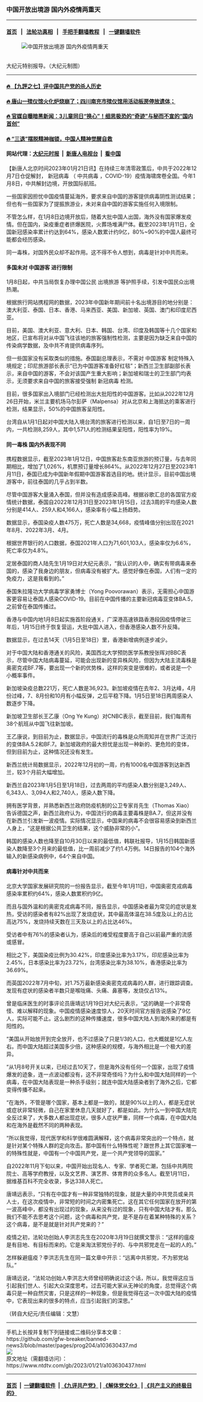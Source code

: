 ### 中国开放出境游 国内外疫情两重天
------------------------

#### [首页](https://github.com/gfw-breaker/banned-news3/blob/master/README.md) &nbsp;&nbsp;|&nbsp;&nbsp; [法轮功真相](https://github.com/begood0513/basic/blob/master/README.md)  &nbsp;&nbsp;|&nbsp;&nbsp; [手把手翻墙教程](https://github.com/gfw-breaker/guides/wiki)  &nbsp;&nbsp;|&nbsp;&nbsp; [一键翻墙软件](https://github.com/gfw-breaker/nogfw/blob/master/README.md)  



<div><div class="featured_image">
 <figure>
  <img alt="中国开放出境游 国内外疫情两重天" src="https://i.ntdtv.com/assets/uploads/2023/01/1beabd36236f497f87bc3f83745907d2-800x450.jpg"/>
 </figure><br/>
 <span class="caption">
  大纪元特别报导。（大纪元制图）
 </span>
</div>
</div><hr/>

#### [ 🔥  【九評之七】评中国共产党的杀人历史](http://45.63.98.24:10000/videos/res1/news/../../res/jiuping/index.html?202301212000)

#### [ 🔥  唐山一殡仪馆火化炉烧崩了；四川南充市殡仪馆用活动板房停放遗体；](http://45.63.98.24:10000/videos/res1/news/../../res1/corona/index.html?202301212000)

#### [ 🔥  官媒自曝暗黑新闻：3儿童同日“换心”！细思极恐的“奇迹”与秘而不宣的“国内首创”](http://45.63.98.24:10000/videos/res1/news/../../res/Organs/index.html?202301212000)

#### [ 🔥  “三退”摆脱精神枷锁，中国人精神觉醒自救](http://45.63.98.24:10000/videos/res1/news/../../res1/tui/index.html?202301212000)

#### 网站代理：[大纪元时报](http://45.63.98.24:85/gb/?202301212000) &nbsp;|&nbsp; [新唐人电视台](http://45.63.98.24:8808/gb/?202301212000) &nbsp;|&nbsp; [看中国](http://45.63.98.24:8300/?202301212000)

<div><div class="post_content" itemprop="articleBody">
 <p>
  【新唐人北京时间2023年01月21日讯】在持续三年清零政策后，中共于2022年12月7日仓促解封，
  <ok href="https://www.ntdtv.com/gb/新冠病毒.htm">
   新冠病毒
  </ok>
  （
  <ok href="https://www.ntdtv.com/gb/中共病毒.htm">
   中共病毒
  </ok>
  ，COVID-19）疫情海啸席卷全国。今年1月8日，中共解封边境，开放国际航班。
 </p>
 <p>
  一些国家因担忧中国疫情蔓延海外，要求来自中国的游客提供病毒阴性测试结果；但也有一些国家为了提振旅游业，未对来自中国的游客实施任何入境限制。
 </p>
 <p>
  不管怎么样，在1月8日边境开放后，随着大批中国人出国，海外没有国家爆发疫情。但在国内，染疫重症者挤爆医院，火葬场堆满尸体。截至2023年1月11日，全国新冠感染率累计约达到64%，感染人数累计约9亿，80%~90%的中国人最终可能都会经历感染。
 </p>
 <p>
  同一毒株，对国外民众却不起作用。这不得不令人想到，病毒是针对中共而来。
 </p>
 <h4>
  多国未对
  <ok href="https://www.ntdtv.com/gb/中国游客.htm">
   中国游客
  </ok>
  进行限制
 </h4>
 <p>
  1月8日起，中共当局恢复办理中国公民
  <ok href="https://www.ntdtv.com/gb/出境旅游.htm">
   出境旅游
  </ok>
  等护照手续，引发中国民众出境热潮。
 </p>
 <p>
  根据旅行网站携程网的数据，2023年中国新年期间前十名出境游目的地分别是：澳大利亚、泰国、日本、香港、马来西亚、美国、新加坡、英国、澳门和印度尼西亚。
 </p>
 <p>
  目前，美国、澳大利亚、意大利、日本、韩国、台湾、印度及韩国等十几个国家和地区，已宣布将对从中国飞往该地的旅客强制性检测，主要是因为缺乏来自中国的传染病学数据，及中共不肯提供病毒序列。
 </p>
 <p>
  但一些国家没有采取类似的措施。泰国副总理表示，不需对
  <ok href="https://www.ntdtv.com/gb/中国游客.htm">
   中国游客
  </ok>
  制定特殊入境规定；印尼旅游部长表示“已为中国游客准备好红毯”；新西兰卫生部副部长表示，来自中国的游客，不会对该国产生重大影响；新加坡和瑞士的卫生部门均表示，无须要求来自中国的旅客接受强制
  <ok href="https://www.ntdtv.com/gb/新冠病毒.htm">
   新冠病毒
  </ok>
  检测。
 </p>
 <p>
  目前，很多国家出入境部门已经检测出大批阳性的中国游客。比如从2022年12月26日开始，米兰主要机场马尔彭萨（Malpensa）对从北京和上海抵达的乘客进行检测，结果显示，50%的中国旅客呈阳性。
 </p>
 <p>
  台湾自从1月1日起对中国大陆入境台湾的旅客进行检测以来，自1日至7日的一周内，一共检测8,259人，其中1,571人的检测结果呈阳性，阳性率为19%。
 </p>
 <h4>
  同一毒株 国内外表现不同
 </h4>
 <p>
  携程数据显示，截至2023年1月12日，中国旅客赴东南亚旅游的预订量，与去年同期相比，增加了1,026%，机票预订量增长864%。从2022年12月27日至2023年1月11日，泰国已成为中国新年假期中国游客首选目的地。统计显示，目前中国出境游客中，前往泰国的几乎占到半数。
 </p>
 <p>
  尽管中国游客大量涌入泰国，但并没有造成感染高峰。根据谷歌汇总的各国官方疫情统计数据，泰国自2022年12月31日至2023年1月15日，过去3周的平均感染人数分别是414人、259人和4,166人，感染率有小幅上扬趋势。
 </p>
 <p>
  数据显示，泰国染疫人数475万，死亡人数是34,668，疫情峰值分别出现在2021年8月、2022年3月、4月。
 </p>
 <p>
  根据世界银行的人口数据，泰国2021年人口为71,601,103人，感染率仅为6.6%，死亡率仅为4.8%。
 </p>
 <p>
  定居泰国的商人陆先生1月19日对大纪元表示，“我认识的人中，确实有带病毒来泰国的，感染了我身边的朋友，但病毒没有被扩大。感觉好像在泰国，人们有一定的免疫力，这是我看到的。”
 </p>
 <p>
  泰国朱拉隆功大学病毒学家勇博士（Yong Poovorawan）表示，无需担心中国游客更容易让泰国人感染COVID-19。目前在中国传播的主要新冠病毒亚变体BA.5，之前曾在泰国传播过。
 </p>
 <p>
  香港与中国内地1月8日起实施首阶段通关，广深港高速铁路香港段因疫情停驶三年后，1月15日终于恢复营运，大批中国人进入，但香港感染人数不升反降。
 </p>
 <p>
  数据显示，在过去14天（1月5日至18日）里，香港新增病例逐步减少。
 </p>
 <p>
  对于中国大陆和香港通关的风险，美国西北大学预防医学系教授张晖对BBC表示，尽管中国大陆病毒蔓延，可能会出现新的变异株风险，但因为大陆主流毒株是奥密克戎BF.7等，要出现一个新的优势株，这样的突变是很难的，或者说是一个小概率事件。
 </p>
 <p>
  新加坡染疫总数221万，死亡人数是36,923。新加坡疫情在去年2、3月达峰，4月份过峰，7、8月份和10月有小幅反弹，之后平稳下降。1月5日至18日两周感染人数逐步下降。
 </p>
 <p>
  新加坡卫生部长王乙康（Ong Ye Kung）对CNBC表示，截至目前，我们每周有38个航班从中国飞往新加坡。
 </p>
 <p>
  王乙康说，到目前为止，数据显示，中国流行的毒株是众所周知并在世界广泛流行的变体BA.5.2和BF.7。新加坡政府的最大担忧是出现一种新的、更危险的变体，但到目前为止，这种情况还没有发生。
 </p>
 <p>
  新西兰统计局数据显示，2022年12月初的一周，约有1000名中国游客到达新西兰，较3个月前大幅增加。
 </p>
 <p>
  新西兰自2023年1月5日至1月18日，过去两周的平均感染人数分别是3,249人、6,343人、3,094人和2,740人，感染人数下降。
 </p>
 <p>
  拥有医学背景，并熟悉新西兰政府防疫机制的公卫专家肖先生（Thomas Xiao）告诉德国之声，新西兰政府认为，中国流行的病毒主要毒株是BA.7，但这并没有在新西兰引发新一波疫情。实际情况显示，中国来的病毒不会很容易感染到新西兰人身上，“这是根据公共卫生的结果，这个威胁非常的小”。
 </p>
 <p>
  韩国的感染人数也降至自10月30日以来的最低值，韩联社报导，1月15日韩国新感染人数降至3个月来的最低值，比一周前减少了约1.4万例。14日报告的104个海外输入的新感染病例中，64个来自中国。
 </p>
 <h4>
  病毒针对中共而来
 </h4>
 <p>
  北京大学国家发展研究院的一份报告显示，截至今年1月11日，中国奥密克戎病毒感染率累积约64%，感染人数累积约9亿。
 </p>
 <p>
  而且与国外温和的奥密克戎病毒不同，报告显示，中国感染者最为常见的症状是发热，受访的感染者有82%出现了发烧症状，其中最高体温在38.5度及以上的占比高达75%，发烧持续天数在三天及以上的占比达46%。
 </p>
 <p>
  受访者中有76%的感染者认为，感染后的难受程度要高于自己以前最严重的流感或感冒。
 </p>
 <p>
  相比之下，美国染疫比例为30.42%，印度感染比率为3.17%，印尼感染比率为2.45%，日本感染比率为23.72%，台湾感染比率为38.10%，香港感染比率为36.69%。
 </p>
 <p>
  而英国2022年7月中旬，对1.75万最新感染奥密克戎病毒的人群，进行跟踪调查。发现有症状的感染者半数只是喉咙痛、头痛、鼻塞等，发烧仅占13%。
 </p>
 <p>
  曾是临床医生的时事评论员唐靖远1月19日对大纪元表示，“这的确是一个非常奇怪、难以解释的现象。中国疫情感染速度惊人，20天时间官方报告说感染了9亿人，实际可能不止。这么剧烈的这种传播速度，很多中国大陆人到海外来的都是有阳性的。
 </p>
 <p>
  “美国从开始放开到完全放开，也不过感染了只是1/3的人口，也大概就是1亿人左右。而中国大陆超过美国多少倍，这种感染的规模，与海外相比是一个极大的差异。
 </p>
 <p>
  “从1月8号开关以来，已经过去10天了，但是海外没有任何一个国家，出现了疫情爆发的迹象，连一点波动都没有，这不非常奇怪吗？为什么和中国大陆同样的一个病毒，在中国大陆表现是一种杀手级别；就连中国大陆感染者到了海外之后，它都变得传播不起来。
 </p>
 <p>
  “在海外，不管是哪个国家，基本上都是一致的，就是90%以上的人，都是无症状或症状非常轻微，自己在家里休息几天就好了，都是如此。为什么一到中国大陆完全反过来了，大多数人都出现症状，很多人症状严重，同样一个病毒，在中国大陆和在海外是截然不同的两种表现。
 </p>
 <p>
  “所以我觉得，现代医学和科学很难圆满解释，这个病毒非常突出的一个特点，就是针对某个特殊人群的定向攻击。那中国有什么特殊性呢？跟世界上其它国家唯一的特殊性就是，中国有一个中国共产党，是一个共产党领导的国家。”
 </p>
 <p>
  自2022年11月下旬以来，中国开始出现名人、专家、学者死亡潮，包括中共两院院士、高等学府教授，以及文艺界、演艺界、体育界的众多名人。截至1月11日，据维基百科不完全收录，多达338人死亡。
 </p>
 <p>
  唐靖远表示，“只有在中国才有一种非常独特的现象，就是大量的中共党员或亲共人士，在这次疫情中，非常短的时间之内密集死亡。这在其它任何国家在放开的第一波高峰中，都没有出现过的现象，从来没有过的现象，只有中国大陆才有。那么我们不能不去思考这个问题，这个病毒和共产党，是不是存在着某种特殊的关系？这个病毒，是不是就是针对共产党来的？”
 </p>
 <p>
  疫情之初，法轮功创始人李洪志先生在2020年3月19日就撰文警示：“这样的瘟疫是有目地、有目标而来的。它是来淘汰邪党份子的、与中共邪党走在一起的人的。”
 </p>
 <p>
  怎样躲避瘟疫？李洪志先生在同一篇文章中开示：“远离中共邪党，不为邪党站队。”
 </p>
 <p>
  唐靖远说，“法轮功创始人李洪志大师曾经明确说过这个话，所以，我觉得这应当引起我们世人、引起大众深度思考。过去可能大家从无神论的角度，总觉得这个病毒只是一种自然灾害，只是这样的一种现象，但是我觉得在这一次中国大陆的疫情中，它表现出来的很多的特点，应当引起我们的深思。”
 </p>
 <p>
  （转自大纪元/责任编辑：文慧）
 </p>
 <div class="single_ad">
 </div>
</div>
</div>
<hr/>
手机上长按并复制下列链接或二维码分享本文章：<br/>
https://github.com/gfw-breaker/banned-news3/blob/master/pages/prog204/a103630437.md <br/>
<a href='https://github.com/gfw-breaker/banned-news3/blob/master/pages/prog204/a103630437.md'><img src='https://github.com/gfw-breaker/banned-news3/blob/master/pages/prog204/a103630437.md.png'/></a> <br/>
原文地址（需翻墙访问）：https://www.ntdtv.com/gb/2023/01/21/a103630437.html


------------------------
#### [首页](https://github.com/gfw-breaker/banned-news3/blob/master/README.md) &nbsp;|&nbsp; [一键翻墙软件](https://github.com/gfw-breaker/nogfw/blob/master/README.md) &nbsp;| [《九评共产党》](https://github.com/gfw-breaker/9ping.md/blob/master/README.md#九评之一评共产党是什么) | [《解体党文化》](https://github.com/gfw-breaker/jtdwh.md/blob/master/README.md) | [《共产主义的终极目的》](https://github.com/gfw-breaker/gczydzjmd.md/blob/master/README.md)


<img src='http://gfw-breaker.win/banned-news3/pages/prog204/a103630437.md' width='0px' height='0px'/>